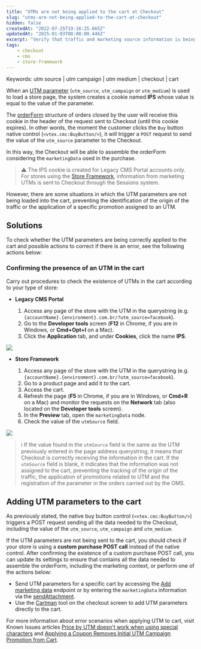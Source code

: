 ```yaml
---
title: "UTMs are not being applied to the cart at Checkout"
slug: "utms-are-not-being-applied-to-the-cart-at-checkout"
hidden: false
createdAt: "2022-07-25T19:16:25.665Z"
updatedAt: "2025-01-03T00:00:00.446Z"
excerpt: "Verify that traffic and marketing source information is being attributed to your store's carts."
tags:
    - checkout
    - cms
    - store-framework
---
```

Keywords: utm source | utm campaign | utm medium | checkout | cart

When an [UTM parameter](https://help.vtex.com/en/tutorial/what-are-utm-source-utm-campaign-and-utm-medium--2wTz7QJ8KUG6skGAoAQuii) (`utm_source`, `utm_campaign` or `utm_medium`) is used to load a store page, the system creates a cookie named **IPS** whose value is equal to the value of the parameter.

The [orderForm](https://developers.vtex.com/docs/guides/orderform-fields) structure of orders closed by the user will receive this cookie in the header of the request sent to Checkout (until this cookie expires). In other words, the moment the customer clicks the `Buy` button native control (`<vtex.cmc:BuyButton/>`), it will trigger a `POST` request to send the value of the `utm_source` parameter to the Checkout.

In this way, the Checkout will be able to assemble the orderForm considering the `marketingData` used in the purchase.

> ⚠️ The IPS cookie is created for Legacy CMS Portal accounts only. For stores using the [Store Framework](https://developers.vtex.com/docs/guides/vtex-io-documentation-what-is-vtex-store-framework), information from marketing UTMs is sent to Checkout through the Sessions system.

However, there are some situations in which the UTM parameters are not being loaded into the cart, preventing the identification of the origin of the traffic or the application of a specific promotion assigned to an UTM.

## Solutions

To check whether the UTM parameters are being correctly applied to the cart and possible actions to correct if there is an error, see the following actions below:

### Confirming the presence of an UTM in the cart

Carry out procedures to check the existence of UTMs in the cart according to your type of store:

- **Legacy CMS Portal**

  1. Access any page of the store with the UTM in the querystring (e.g. `{accountName}.{environment}.com.br/?utm_source=facebook`).
  2. Go to the **Developer tools** screen (**F12** in Chrome, if you are in Windows, or **Cmd+Opt+I** on a Mac).
  3. Click the **Application** tab, and under **Cookies**, click the name **IPS**.

![](https://cdn.jsdelivr.net/gh/vtexdocs/dev-portal-content@main/images/check-marketing-utms-used-at-checkout-0.PNG)

- **Store Framework**

  1. Access any page of the store with the UTM in the querystring (e.g. `{accountName}.{environment}.com.br/?utm_source=facebook`).
  2. Go to a product page and add it to the cart.
  3. Access the cart.
  4. Refresh the page (**F5** in Chrome, if you are in Windows, or **Cmd+R** on a Mac) and monitor the requests on the **Network** tab (also located on the **Developer tools** screen).
  5. In the **Preview** tab, open the `marketingData` node.
  6. Check the value of the `utmSource` field.

![](https://cdn.jsdelivr.net/gh/vtexdocs/dev-portal-content@main/images/check-marketing-utms-used-at-checkout-1.PNG)

> ℹ️ If the value found in the `utmSource` field is the same as the UTM previously entered in the page address querystring, it means that Checkout is correctly receiving the information in the cart. If the `utmSource` field is blank, it indicates that the information was not assigned to the cart, preventing the tracking of the origin of the traffic, the application of promotions related to UTM and the registration of the parameter in the orders carried out by the OMS.

## Adding UTM parameters to the cart

As previously stated, the native buy button control (`<vtex.cmc:BuyButton/>`) triggers a POST request sending all the data needed to the Checkout, including the value of the `utm_source`, `utm_campaign` and `utm_medium`.

If the UTM parameters are not being sent to the cart, you should check if your store is using a **custom purchase POST call** instead of the native control. After confirming the existence of a custom purchase POST call, you can update its settings to ensure that contains all the data needed to assemble the orderForm, including the marketing context, or perform one of the actions below:

- Send UTM parameters for a specific cart by accessing the [Add marketing data](https://developers.vtex.com/docs/api-reference/checkout-api#post-/api/checkout/pub/orderForm/-orderFormId-/attachments/marketingData) endpoint or by entering the `marketingData` information via the [sendAttachment](https://developers.vtex.com/docs/guides/vtexjs-for-checkout#sendattachmentattachmentid-attachment-expectedorderformsections).
- Use the [Cartman](https://help.vtex.com/en/tutorial/configure-cartman--1ACMTStZYkMqB0lTgwg451#define-marketing-data) tool on the checkout screen to add UTM parameters directly to the cart.

For more information about error scenarios when applying UTM to cart, visit Known Issues articles [Price by UTM doesn&#39;t work when using special characters](https://help.vtex.com/en/known-issues/price-by-utm-doesnt-work-when-using-special-characters--5vQnjYgbE48426q2e6GMUY) and [Applying a Coupon Removes Initial UTM Campaign Promotion from Cart](https://help.vtex.com/en/known-issues/applying-a-coupon-removes-initial-utm-campaign-promotion-from-cart--2A1S6PgEwD9SgQo1UHrFFS).
